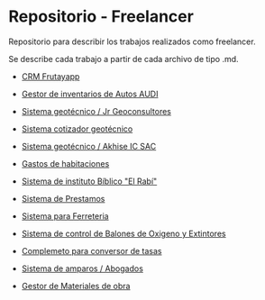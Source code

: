 # Repositorio - Freelancer
Repositorio para describir los trabajos realizados como freelancer.

Se describe cada trabajo a partir de cada archivo de tipo .md.

- [CRM Frutayapp](https://github.com/Miqueas7/Repositorio-Freelancer/blob/047a4604993c4f7c984b68ed5064716f4c5c56db/CRM%20Frutayapp/CRM%20Frutayapp.md "CRM Frutayapp")

- [Gestor de inventarios de Autos AUDI](https://github.com/Miqueas7/Repositorio-Freelancer/blob/b5f8d116962d2c71c917861baaf6f4140c9ce90c/Gestor%20de%20inventario%20de%20Autos/Autos%20audi.md "Gestor de inventarios de Autos AUDI")

- [Sistema geotécnico / Jr Geoconsultores](https://github.com/Miqueas7/Repositorio-Freelancer/blob/main/CRM%20Frutayapp.md "Sistema geotécnico / Jr Geoconsultores")
- [Sistema cotizador geotécnico](https://github.com/Miqueas7/Repositorio-Freelancer/blob/main/CRM%20Frutayapp.md "Sistema cotizador geotécnico")
- [Sistema geotécnico / Akhise IC SAC](https://github.com/Miqueas7/Repositorio-Freelancer/blob/main/CRM%20Frutayapp.md "Sistema geotécnico / Akhise IC SAC")
- [Gastos de habitaciones](https://github.com/Miqueas7/Repositorio-Freelancer/blob/main/CRM%20Frutayapp.md "Gastos de habitaciones")
- [Sistema de instituto Bíblico "El Rabí"](https://github.com/Miqueas7/Repositorio-Freelancer/blob/main/CRM%20Frutayapp.md "Sistema de instituto Bíblico El Rabí")
- [Sistema de Prestamos](https://github.com/Miqueas7/Repositorio-Freelancer/blob/main/CRM%20Frutayapp.md "Sistema de Prestamos")
- [Sistema para Ferreteria](https://github.com/Miqueas7/Repositorio-Freelancer/blob/main/CRM%20Frutayapp.md "Sistema para Ferreteria")
- [Sistema de control de Balones de Oxigeno y Extintores](https://github.com/Miqueas7/Repositorio-Freelancer/blob/main/CRM%20Frutayapp.md "Sistema de control de Balones de Oxigeno y Extintores")
- [Complemeto para conversor de tasas](https://github.com/Miqueas7/Repositorio-Freelancer/blob/main/CRM%20Frutayapp.md "CRM Frutayapp")
- [Sistema de amparos / Abogados](https://github.com/Miqueas7/Repositorio-Freelancer/blob/main/CRM%20Frutayapp.md "Sistema de amparos / Abogados")
- [Gestor de Materiales de obra](https://github.com/Miqueas7/Repositorio-Freelancer/blob/main/CRM%20Frutayapp.md "Gestor de Materiales de obra")
